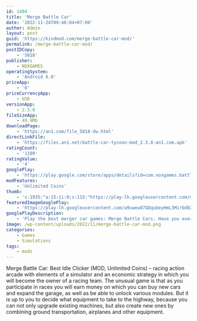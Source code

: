 ```yaml
---
id: 1404
title: 'Merge Battle Car'
date: '2022-11-24T09:46:04+07:00'
author: Admin
layout: post
guid: 'https://kindmod.com/merge-battle-car-mod/'
permalink: /merge-battle-car-mod/
postIDCopy:
    - '5818'
publisher:
    - NOXGAMES
operatingSystem:
    - 'Android 6.0'
priceApp:
    - '0'
priceCurrencyApp:
    - USD
versionApp:
    - 2.3.8
fileSizeApp:
    - 49.9Mb
downloadPage:
    - 'https://an1.com/file_5818-dw.html'
directLinkFile:
    - 'https://files.an1.net/battle-car-tycoon-mod_2.3.8-an1.com.apk'
ratingCount:
    - '1109'
ratingValue:
    - '4'
googlePlay:
    - 'https://play.google.com/store/apps/details?id=com.noxgames.battle.car.tycoon'
modFeatures:
    - 'Unlimited Coins'
thumb:
    - 's:1935:"a:15:{i:0;s:115:"https://play-lh.googleusercontent.com/mHodK_9f0QqufplPLr1jXie-JycVppZ0afU8LeIObXQ45rqa6zNrOtR700xdnIiNwUc=w526-h296";i:1;s:115:"https://play-lh.googleusercontent.com/rmn-piLx-MfYnEHr_Ush4rd8NdJLrcAfdU-0FrIU3R9fGO6LTRRNr3BGNWWFy8jXIHQ=w526-h296";i:2;s:115:"https://play-lh.googleusercontent.com/63YbXX3TAmzbzoWBekxoFPsGlz4lj7ZBeBypqcCwMLDplMLXY5y6NEPMykuLzc-njxI=w526-h296";i:3;s:115:"https://play-lh.googleusercontent.com/_HrE4wO3zO-3GCc2l5RgMux6ZbHLTb6871BsSlIt2zt8EBXAKdSZ2ts6ziloloTaHEk=w526-h296";i:4;s:115:"https://play-lh.googleusercontent.com/7cVLa8HK4lQCq9Uy3jVG_Ti4xshmChhQmt9eHcEiMOPMpNGr8vQHUSOIPpYdbpKmpOo=w526-h296";i:5;s:114:"https://play-lh.googleusercontent.com/Z_cMy1vOkuWC-6rhvSFFz1JL99DbupyZMvVUiA_KVEz5fMos34-Y9Kri8xFul1Izmw=w526-h296";i:6;s:116:"https://play-lh.googleusercontent.com/M2D6mkENVxqfxIXV_IbGeMlobb8bZfsw5P384UQIi9fSoZXzpROLI63Y_xfaCLVxEXJq=w526-h296";i:7;s:115:"https://play-lh.googleusercontent.com/UavIFQu8aziDn_F1_VVNJsoU1PwnkXq9j1S6rtPn8N_L9Ym6ivCg49iJJK4AWJbFuik=w526-h296";i:8;s:116:"https://play-lh.googleusercontent.com/kPE687sh6W7dMSbiRtv4-U6iBtlEC3KKQ4ffDtf24dvbXjiV3chomiuKAe4WwxJJ-ofV=w526-h296";i:9;s:116:"https://play-lh.googleusercontent.com/4PubqvDEnuFHf5tW6OYROnlGzjdoRZV1csBEVl1EcJ8J94x3NROLiLPnsmRonxaw8oJZ=w526-h296";i:10;s:115:"https://play-lh.googleusercontent.com/6lnL1rX1C3KRV05pp8_h8fxNde4g3fZZSGfISkSP7RQbLci0W-VF_4f6byVJ2sZeHnA=w526-h296";i:11;s:115:"https://play-lh.googleusercontent.com/dbFu4-PxA1G3QF_uKN9Ak3QLXb3KTzsgjvoFxDLMgsdzHGpZ5o9FL8bxM_pkhwx-0jI=w526-h296";i:12;s:115:"https://play-lh.googleusercontent.com/m_GO19Tiolm7s_QQuhHZu4678d-4rbOfOtei7lOuV_YiivIQqNf2NZO5yBOIfdf22Q0=w526-h296";i:13;s:115:"https://play-lh.googleusercontent.com/PDRvHwaqIyrIGDYyIxFjF22r7MuaWrkTo3sieKecFQIwl01NlOjqJasQyd27LwI0hc4=w526-h296";i:14;s:116:"https://play-lh.googleusercontent.com/D9pry8lnk-Kp-1r97V573ICskgJcu0B5JOu8xUM1Dz5idG2M1r7Q897pvEqAUkmiN7Qr=w526-h296";}";'
featuredImageGooglePlay:
    - 'https://play-lh.googleusercontent.com/a9uwew87GDquUeyHmL3Mirbd0Zi80yXEHh9IRAYQSPfEsXc50FRrebR6aab3ftcXjG5G'
googlePlayDescription:
    - 'Play the best merger car games: Merge Battle Cars. Have you ever wanted to own garage full of battle cars? You have this opportunity in our car marger.How can you enjoy playing Battle Car Tycoon Game? For the start you have to buy a car and other and other. Give the same type together and gain new one. Every leveled up car battles is better, speeder and earns more money. Enjoy fusion games.Battle Car Tycoon Features:.'
image: /wp-content/uploads/2022/11/merge-battle-car-mod.png
categories:
    - Games
    - Simulations
tags:
    - mods
---
```


Merge Battle Car: Best Idle Clicker (MOD, Unlimited Coins) – racing action arcade with elements of a simulator and an economic strategy in which you will become the owner of a racing team. The unusual game is that as you participate in races you will earn money on which you can buy new cars and expand the garage, as well as be able to unlock various modules. But it is up to you to decide what equipment to take to the highway, because you can not only upgrade existing machines, but also create new ones by combining ground transportation, airplanes and other equipment.